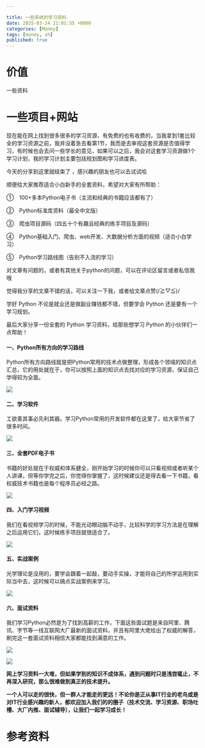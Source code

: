 ```yaml
---

title: 一些系统的学习资料
date: 2025-03-24 21:01:55 +0800
categories: [Money]
tags: [money, sh]
published: true
---
```


# 价值

一些资料


# 一些项目+网站

现在能在网上找到很多很多的学习资源，有免费的也有收费的，当我拿到1套比较全的学习资源之前，我并没着急去看第1节，我而是去审视这套资源是否值得学习，有时候也会去问一些学长的意见，如果可以之后，我会对这套学习资源做1个学习计划，我的学习计划主要包括规划图和学习进度表。

今天的分享到这里就结束了 ，感兴趣的朋友也可以去试试哈

顺便给大家推荐适合小白新手的全套资料，希望对大家有所帮助：

①　100+多本Python电子书（主流和经典的书籍应该都有了）

②　Python标准库资料（最全中文版）

③　爬虫项目源码（四五十个有趣且经典的练手项目及源码）

④　Python基础入门、爬虫、web开发、大数据分析方面的视频（适合小白学习）

⑤　Python学习路线图（告别不入流的学习）

对文章有问题的，或者有其他关于python的问题，可以在评论区留言或者私信我哦

觉得我分享的文章不错的话，可以关注一下我，或者给文章点赞(/≧▽≦)/

学好 Python 不论是就业还是做副业赚钱都不错，但要学会 Python 还是要有一个学习规划。

最后大家分享一份全套的 Python 学习资料，给那些想学习 Python 的小伙伴们一点帮助！

#### 一、Python所有方向的学习路线

Python所有方向路线就是把Python常用的技术点做整理，形成各个领域的知识点汇总，它的用处就在于，你可以按照上面的知识点去找对应的学习资源，保证自己学得较为全面。

![](https://i-blog.csdnimg.cn/blog_migrate/0426b4c2e3d69852ceb846faa8ff365f.png)

#### 二、学习软件

工欲善其事必先利其器。学习Python常用的开发软件都在这里了，给大家节省了很多时间。

![](https://i-blog.csdnimg.cn/blog_migrate/d6c45bb1209e386b8e3eead5558e589c.png)

#### 三、全套PDF电子书

书籍的好处就在于权威和体系健全，刚开始学习的时候你可以只看视频或者听某个人讲课，但等你学完之后，你觉得你掌握了，这时候建议还是得去看一下书籍，看权威技术书籍也是每个程序员必经之路。

![](https://i-blog.csdnimg.cn/blog_migrate/ad7909a4730b780656545eb9552a5320.png)

#### 四、入门学习视频

我们在看视频学习的时候，不能光动眼动脑不动手，比较科学的学习方法是在理解之后运用它们，这时候练手项目就很适合了。

![](https://i-blog.csdnimg.cn/blog_migrate/257a471c0e6a44d05079fa1b4eb409c5.png#pic_center)

#### 五、实战案例

光学理论是没用的，要学会跟着一起敲，要动手实操，才能将自己的所学运用到实际当中去，这时候可以搞点实战案例来学习。

![](https://i-blog.csdnimg.cn/blog_migrate/16e27ee7dfd6e25a4f43c8cc6ef06aa7.png)

#### 六、面试资料

我们学习Python必然是为了找到高薪的工作，下面这些面试题是来自阿里、腾讯、字节等一线互联网大厂最新的面试资料，并且有阿里大佬给出了权威的解答，刷完这一套面试资料相信大家都能找到满意的工作。

![](https://i-blog.csdnimg.cn/blog_migrate/3443f3d934f11d6666b3767ac0897763.png)

![](https://i-blog.csdnimg.cn/blog_migrate/c8e2e84db42388ae47609830f170add4.png)

**网上学习资料一大堆，但如果学到的知识不成体系，遇到问题时只是浅尝辄止，不再深入研究，那么很难做到真正的技术提升。**

**一个人可以走的很快，但一群人才能走的更远！不论你是正从事IT行业的老鸟或是对IT行业感兴趣的新人，都欢迎加入我们的的圈子（技术交流、学习资源、职场吐槽、大厂内推、面试辅导），让我们一起学习成长！**


# 参考资料


